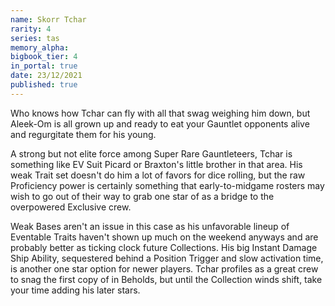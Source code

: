 ```yaml
---
name: Skorr Tchar
rarity: 4
series: tas
memory_alpha:
bigbook_tier: 4
in_portal: true
date: 23/12/2021
published: true
---
```


Who knows how Tchar can fly with all that swag weighing him down, but Aleek-Om is all grown up and ready to eat your Gauntlet opponents alive and regurgitate them for his young.

A strong but not elite force among Super Rare Gauntleteers, Tchar is something like EV Suit Picard or Braxton's little brother in that area. His weak Trait set doesn't do him a lot of favors for dice rolling, but the raw Proficiency power is certainly something that early-to-midgame rosters may wish to go out of their way to grab one star of as a bridge to the overpowered Exclusive crew.

Weak Bases aren't an issue in this case as his unfavorable lineup of Eventable Traits haven't shown up much on the weekend anyways and are probably better as ticking clock future Collections. His big Instant Damage Ship Ability, sequestered behind a Position Trigger and slow activation time, is another one star option for newer players. Tchar profiles as a great crew to snag the first copy of in Beholds, but until the Collection winds shift, take your time adding his later stars.
